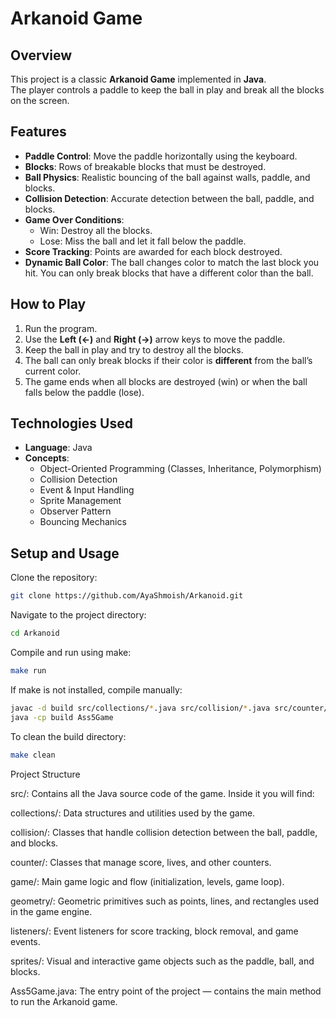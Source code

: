 # Arkanoid Game  

## Overview  
This project is a classic **Arkanoid Game** implemented in **Java**.  
The player controls a paddle to keep the ball in play and break all the blocks on the screen.  

## Features  
- **Paddle Control**: Move the paddle horizontally using the keyboard.  
- **Blocks**: Rows of breakable blocks that must be destroyed.  
- **Ball Physics**: Realistic bouncing of the ball against walls, paddle, and blocks.  
- **Collision Detection**: Accurate detection between the ball, paddle, and blocks.  
- **Game Over Conditions**:  
  - Win: Destroy all the blocks.  
  - Lose: Miss the ball and let it fall below the paddle.  
- **Score Tracking**: Points are awarded for each block destroyed.  
- **Dynamic Ball Color**: The ball changes color to match the last block you hit. You can only break blocks that have a different color than the ball.  

## How to Play  
1. Run the program.  
2. Use the **Left (←)** and **Right (→)** arrow keys to move the paddle.  
3. Keep the ball in play and try to destroy all the blocks.  
4. The ball can only break blocks if their color is **different** from the ball’s current color.  
5. The game ends when all blocks are destroyed (win) or when the ball falls below the paddle (lose).  

## Technologies Used  
- **Language**: Java  
- **Concepts**:  
  - Object-Oriented Programming (Classes, Inheritance, Polymorphism)  
  - Collision Detection  
  - Event & Input Handling  
  - Sprite Management  
  - Observer Pattern  
  - Bouncing Mechanics  

## Setup and Usage  
Clone the repository:  
```bash
git clone https://github.com/AyaShmoish/Arkanoid.git

```
Navigate to the project directory:
```bash
cd Arkanoid
```

Compile and run using make:
```bash
make run
```
If make is not installed, compile manually:
```bash
javac -d build src/collections/*.java src/collision/*.java src/counter/*.java src/game/*.java src/geometry/*.java src/listeners/*.java src/sprites/*.java src/Ass5Game.java
java -cp build Ass5Game
```

To clean the build directory:
```bash
make clean
```
Project Structure

src/: Contains all the Java source code of the game. Inside it you will find:

collections/: Data structures and utilities used by the game.

collision/: Classes that handle collision detection between the ball, paddle, and blocks.

counter/: Classes that manage score, lives, and other counters.

game/: Main game logic and flow (initialization, levels, game loop).

geometry/: Geometric primitives such as points, lines, and rectangles used in the game engine.

listeners/: Event listeners for score tracking, block removal, and game events.

sprites/: Visual and interactive game objects such as the paddle, ball, and blocks.

Ass5Game.java: The entry point of the project — contains the main method to run the Arkanoid game.
